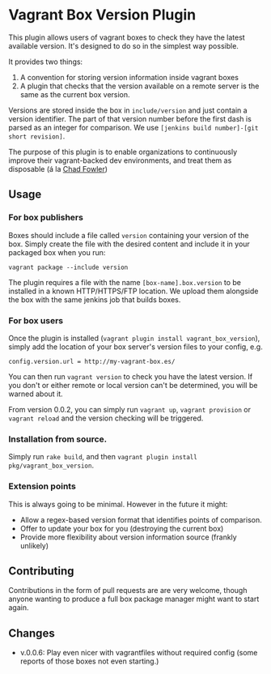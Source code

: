 # Vagrant Box Version Plugin

This plugin allows users of vagrant boxes to check they have the latest
available version. It's designed to do so in the simplest way possible.

It provides two things:

1. A convention for storing version information inside vagrant boxes
2. A plugin that checks that the version available on a remote server is the
	 same as the current box version.

Versions are stored inside the box in `include/version` and just contain a
version identifier. The part of that version number before the first dash is
parsed as an integer for comparison. We use 
`[jenkins build number]-[git short revision]`.

The purpose of this plugin is to enable organizations to continuously improve
their vagrant-backed dev environments, and treat them as disposable (á la
[Chad Fowler][fowler])

## Usage

### For box publishers

Boxes should include a file called `version` containing your version of the
box. Simply create the file with the desired content and include it in your
packaged box when you run:

    vagrant package --include version

The plugin requires a file with the name `[box-name].box.version` to be
installed in a known HTTP/HTTPS/FTP location. We upload them alongside the box
with the same jenkins job that builds boxes.

### For box users

Once the plugin is installed (`vagrant plugin install vagrant_box_version`),
simply add the location of your box server's version files to your config,
e.g.

    config.version.url = http://my-vagrant-box.es/

You can then run `vagrant version` to check you have the latest version. If
you don't or either remote or local version can't be determined, you will be
warned about it.

From version 0.0.2, you can simply run `vagrant up`, `vagrant provision` or
`vagrant reload` and the version checking will be triggered.

### Installation from source.

Simply run `rake build`, and then
`vagrant plugin install pkg/vagrant_box_version`.

### Extension points

This is always going to be minimal. However in the future it might:

* Allow a regex-based version format that identifies points of comparison.
* Offer to update your box for you (destroying the current box)
* Provide more flexibility about version information source (frankly unlikely)

## Contributing

Contributions in the form of pull requests are are very welcome, though anyone
wanting to produce a full box package manager might want to start again.

## Changes

- v.0.0.6: Play even nicer with vagrantfiles without required config
  (some reports of those boxes not even starting.)

[fowler]: http://chadfowler.com/blog/2013/06/23/immutable-deployments/
